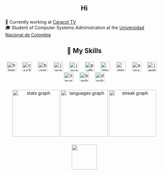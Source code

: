 <h2 align="center">Hi</h2>

###

<p align="left">💼 Currently working at <a href="https://www.caracoltv.com/">Caracol TV</a><br>🎓 Student of Computer Systems Administration at the <a href="https://www.manizales.unal.edu.co/"> Universidad Nacional de Colombia</a></p>

###

<h2 align="center">🌱 My Skills</h2>

###

<div align="center">
  <img src="https://skillicons.dev/icons?i=html" height="30" alt="html5 logo"  />
  <img width="12" />
  <img src="https://skillicons.dev/icons?i=css" height="30" alt="css3 logo"  />
  <img width="12" />
  <img src="https://skillicons.dev/icons?i=bootstrap" height="30" alt="bootstrap logo"  />
  <img width="12" />
  <img src="https://skillicons.dev/icons?i=js" height="30" alt="javascript logo"  />
  <img width="12" />
  <img src="https://skillicons.dev/icons?i=java" height="30" alt="java logo"  />
  <img width="12" />
  <img src="https://skillicons.dev/icons?i=py" height="30" alt="python logo"  />
  <img width="12" />
  <img src="https://skillicons.dev/icons?i=mysql" height="30" alt="mysql logo"  />
  <img width="12" />
  <img src="https://skillicons.dev/icons?i=mongodb" height="30" alt="mongodb logo"  />
  <img width="12" />
  <img src="https://skillicons.dev/icons?i=aws" height="30" alt="amazonwebservices logo"  />
  <img width="12" />
  <img src="https://skillicons.dev/icons?i=jenkins" height="30" alt="jenkins logo"  />
  <img width="12" />
  <img src="https://skillicons.dev/icons?i=linux" height="30" alt="linux logo"  />
  <img width="12" />
  <img src="https://skillicons.dev/icons?i=bash" height="30" alt="bash logo"  />
  <img width="12" />
  <img src="https://skillicons.dev/icons?i=docker" height="30" alt="docker logo"  />
</div>

###

<div align="center">
  <img src="https://github-readme-stats.vercel.app/api?username=astrxnomo&hide_title=false&hide_rank=true&show_icons=true&include_all_commits=true&count_private=true&disable_animations=false&theme=dark&locale=en&hide_border=true" height="150" alt="stats graph"  />
  <img src="https://github-readme-stats.vercel.app/api/top-langs?username=astrxnomo&locale=en&hide_title=false&layout=compact&card_width=320&langs_count=5&theme=dark&hide_border=true" height="150" alt="languages graph"  />
  <img src="https://streak-stats.demolab.com?user=astrxnomo&locale=en&mode=weekly&theme=dark&hide_border=true&border_radius=5" height="150" alt="streak graph"  />
</div>

###


<p align="center">
    <img src="https://media.giphy.com/media/5xRW2cUKfcyQg/giphy.gif" width=80>
</p>
